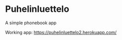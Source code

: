 <h1>Puhelinluettelo</h1>
<p>A simple phonebook app</p>
<p>Working app: <a href='https://puhelinluettelo2.herokuapp.com/'>https://puhelinluettelo2.herokuapp.com/</a>